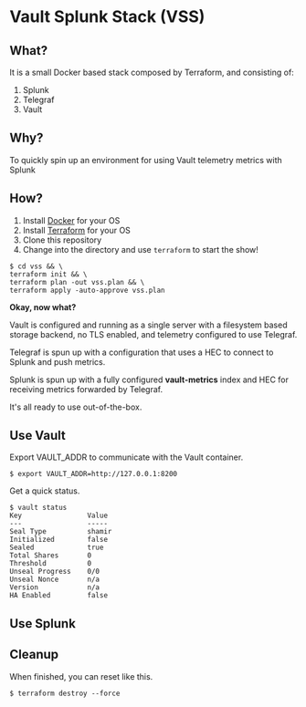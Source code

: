 # Vault Splunk Stack (VSS)

## What?

It is a small Docker based stack composed by Terraform, and consisting of:

1. Splunk
2. Telegraf
3. Vault

## Why?

To quickly spin up an environment for using Vault telemetry metrics with Splunk

## How?

1. Install [Docker](https://www.docker.com/products/docker-desktop) for your OS
1. Install [Terraform](https://www.terraform.io/downloads.html) for your OS
1. Clone this repository
1. Change into the directory and use `terraform` to start the show!

```shell
$ cd vss && \
terraform init && \
terraform plan -out vss.plan && \
terraform apply -auto-approve vss.plan
```

**Okay, now what?**

Vault is configured and running as a single server with a filesystem based storage backend, no TLS enabled, and telemetry configured to use Telegraf.

Telegraf is spun up with a configuration that uses a HEC to connect to Splunk and push metrics.

Splunk is spun up with a fully configured **vault-metrics** index and HEC for receiving metrics forwarded by Telegraf.

It's all ready to use out-of-the-box.

## Use Vault

Export VAULT_ADDR to communicate with the Vault container.

```shell
$ export VAULT_ADDR=http://127.0.0.1:8200
```

Get a quick status.

```shell
$ vault status
Key                Value
---                -----
Seal Type          shamir
Initialized        false
Sealed             true
Total Shares       0
Threshold          0
Unseal Progress    0/0
Unseal Nonce       n/a
Version            n/a
HA Enabled         false
```

## Use Splunk

## Cleanup

When finished, you can reset like this.

```shell
$ terraform destroy --force
```
